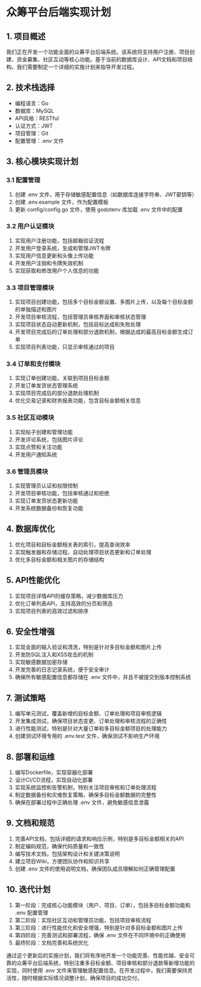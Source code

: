 # 众筹平台后端实现计划

## 1. 项目概述

我们正在开发一个功能全面的众筹平台后端系统。该系统将支持用户注册、项目创建、资金募集、社区互动等核心功能。基于当前的数据库设计、API文档和项目结构，我们需要制定一个详细的实施计划来指导开发过程。

## 2. 技术栈选择

- 编程语言：Go
- 数据库：MySQL
- API风格：RESTful
- 认证方式：JWT
- 项目管理：Git
- 配置管理：.env 文件

## 3. 核心模块实现计划

### 3.1 配置管理

1. 创建 .env 文件，用于存储敏感配置信息（如数据库连接字符串、JWT密钥等）
2. 创建 .env.example 文件，作为配置模板
3. 更新 config/config.go 文件，使用 godotenv 库加载 .env 文件中的配置

### 3.2 用户认证模块

1. 实现用户注册功能，包括邮箱验证流程
2. 开发用户登录系统，生成和管理JWT令牌
3. 实现用户信息更新和头像上传功能
4. 开发用户注销和令牌失效机制
5. 实现获取和修改用户个人信息的功能

### 3.3 项目管理模块

1. 实现项目创建功能，包括多个目标金额设置、多图片上传，以及每个目标金额的单独描述和图片
2. 开发项目审核流程，包括管理员审核界面和审核状态管理
3. 实现项目状态自动更新机制，包括目标达成和失败处理
4. 开发项目完成后的订单处理和部分退款机制，根据达成的最高目标金额生成订单
5. 实现项目列表功能，只显示审核通过的项目

### 3.4 订单和支付模块

1. 实现订单创建功能，关联到项目目标金额
2. 开发订单发货状态管理系统
3. 实现项目完成后的部分退款处理机制
4. 优化交易记录和财务报表功能，包含目标金额相关信息

### 3.5 社区互动模块

1. 实现帖子创建和管理功能
2. 开发评论系统，包括图片评论
3. 实现点赞和关注功能
4. 开发用户通知系统

### 3.6 管理员模块

1. 实现管理员认证和权限控制
2. 开发项目审核功能，包括审核通过和拒绝
3. 实现订单发货状态更新功能
4. 开发系统数据备份和恢复功能

## 4. 数据库优化

1. 优化项目和目标金额相关表的索引，提高查询效率
2. 实现触发器和存储过程，自动处理项目状态更新和订单处理
3. 优化多目标金额和相关图片的存储结构

## 5. API性能优化

1. 实现项目详情API的缓存策略，减少数据库压力
2. 优化订单列表API，支持高效的分页和筛选
3. 实现项目列表的高效过滤和排序

## 6. 安全性增强

1. 实现全面的输入验证和清洗，特别是针对多目标金额和图片上传
2. 开发防SQL注入和XSS攻击的机制
3. 实现敏感数据加密存储
4. 开发完善的日志记录系统，便于安全审计
5. 确保所有敏感配置信息都存储在 .env 文件中，并且不被提交到版本控制系统

## 7. 测试策略

1. 编写单元测试，覆盖新增的目标金额、订单处理和项目审核逻辑
2. 开发集成测试，确保项目状态变更、订单处理和审核流程的正确性
3. 进行性能测试，特别是针对大量订单和多目标金额项目的处理能力
4. 创建测试环境专用的 .env.test 文件，确保测试不影响生产环境

## 8. 部署和运维

1. 编写Dockerfile，实现容器化部署
2. 设计CI/CD流程，实现自动化部署
3. 实现系统监控和告警机制，特别关注项目审核和订单处理流程
4. 制定数据备份和灾难恢复策略，确保多目标金额数据的完整性
5. 确保在部署过程中正确处理 .env 文件，避免敏感信息泄露

## 9. 文档和规范

1. 完善API文档，包括详细的请求和响应示例，特别是多目标金额相关的API
2. 制定编码规范，确保代码质量和一致性
3. 编写技术文档，包括架构设计和关键决策说明
4. 建立项目Wiki，方便团队协作和知识共享
5. 创建 .env 文件的使用说明文档，确保团队成员理解如何正确管理配置

## 10. 迭代计划

1. 第一阶段：完成核心功能模块（用户、项目、订单），包括多目标金额功能和 .env 配置管理
2. 第二阶段：实现社区互动和管理员功能，包括项目审核流程
3. 第三阶段：进行性能优化和安全增强，特别是针对多目标金额和图片上传
4. 第四阶段：完善测试和部署流程，确保 .env 文件在不同环境中的正确使用
5. 最终阶段：文档完善和系统优化

通过这个更新后的实施计划，我们将有序地开发一个功能完善、性能优越、安全可靠的众筹平台后端系统，特别注重多目标金额、项目审核和部分退款等新增功能的实现，同时使用 .env 文件来管理敏感配置信息。在开发过程中，我们需要保持灵活性，随时根据实际情况调整计划，确保项目的成功交付。